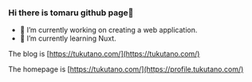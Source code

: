 ### Hi there is tomaru github page👋
- 🔭 I’m currently working on creating a web application.
- 🌱 I’m currently learning Nuxt.

The blog is [https://tukutano.com/](https://tukutano.com/)

The homepage is [https://tukutano.com/](https://profile.tukutano.com/)

<!--
**tktomaru/tktomaru** is a ✨ _special_ ✨ repository because its `README.md` (this file) appears on your GitHub profile.

Here are some ideas to get you started:

- 🔭 I’m currently working on ...
- 🌱 I’m currently learning ...
- 👯 I’m looking to collaborate on ...
- 🤔 I’m looking for help with ...
- 💬 Ask me about ...

- 😄 Pronouns: ...
- ⚡ Fun fact: ...
-->
